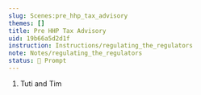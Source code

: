 ```yaml
---
slug: Scenes:pre_hhp_tax_advisory
themes: []
title: Pre HHP Tax Advisory
uid: 19b66a5d2d1f
instruction: Instructions/regulating_the_regulators
note: Notes/regulating_the_regulators
status: 💬 Prompt
---
```

1. Tuti and Tim
